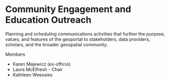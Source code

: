 # Community Engagement and Education Outreach

Planning and scheduling communications activities that further the purpose, values, and features of the geoportal to stakeholders, data providers, scholars, and the broader geospatial community.

Members

* Karen Majewicz (ex-officio)
* Laura McElfresh - Chair
* Kathleen Weessies